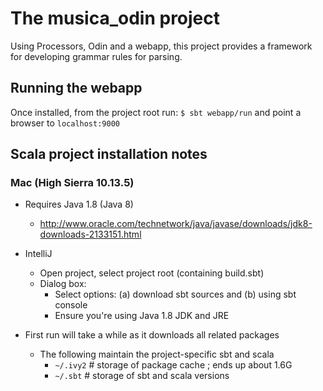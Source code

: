 # The musica_odin project

Using Processors, Odin and a webapp, this project provides a framework
for developing grammar rules for parsing.

## Running the webapp

Once installed, from the project root run:
`$ sbt webapp/run`
and point a browser to `localhost:9000`

## Scala project installation notes

### Mac (High Sierra 10.13.5)

- Requires Java 1.8 (Java 8)
    - http://www.oracle.com/technetwork/java/javase/downloads/jdk8-downloads-2133151.html

- IntelliJ
    - Open project, select project root (containing build.sbt)
    - Dialog box:
        - Select options: (a) download sbt sources and (b) using sbt console
        - Ensure you're using Java 1.8 JDK and JRE

- First run will take a while as it downloads all related packages
    - The following maintain the project-specific sbt and scala
        - `~/.ivy2`  # storage of package cache ; ends up about 1.6G
        - `~/.sbt`   # storage of sbt and scala versions
